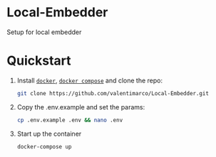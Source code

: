 # Local-Embedder
Setup for local embedder

# Quickstart

1. Install [`docker`](https://docs.docker.com/get-docker/), [`docker compose`](https://docs.docker.com/compose/install/) and clone the repo: 
   ```bash 
   git clone https://github.com/valentimarco/Local-Embedder.git
   ```
2. Copy the .env.example and set the params:
   ```bash 
   cp .env.example .env && nano .env
   ```
3. Start up the container
    ```bash 
   docker-compose up
   ```


